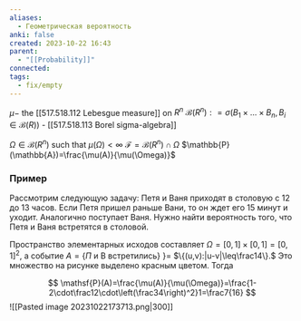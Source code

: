 ```yaml
---
aliases:
  - Геометрическая вероятность
anki: false
created: 2023-10-22 16:43
parent:
  - "[[Probability]]"
connected: 
tags:
  - fix/empty
---
```

$\mu-$ the [[517.518.112 Lebesgue measure]] on $R^n$ 
$\mathcal{B} ( R^n) : = \sigma( B_1 \times ... \times B_n, B_i\in \mathcal{B} ( R) )$ - [[517.518.113 Borel sigma-algebra]]

$\Omega\in\mathcal{B}(R^n)$ such that $\mu(\Omega)<\infty$
$\mathcal{F}=\mathcal{B}(R^n)\cap\Omega$
 $\mathbb{P}(\mathbb{A})=\frac{\mu(A)}{\mu(\Omega)}$
 


### Пример
Рассмотрим следующую задачу: Петя и Ваня приходят в столовую с 12 до 13 часов. Если Петя пришел раньше Вани, то он ждет его 15 минут и уходит. Аналогично поступает Ваня. Нужно найти вероятность того, что Петя и Ваня встретятся в столовой.

Пространство элементарных исходов составляет $\Omega=[0,1]\times[0,1]=[0,1]^2$, а событие $A=\{\Pi$ и В встретились} $\}=$ $\{(u,v):|u-v|\leq\frac14\}.$ Это множество на рисунке выделено красным цветом. Тогда

$$
\mathsf{P}(A)=\frac{\mu(A)}{\mu(\Omega)}=\frac{1-2\cdot\frac12\cdot\left(\frac34\right)^2}1=\frac7{16}
$$
![[Pasted image 20231022173713.png|300]]















